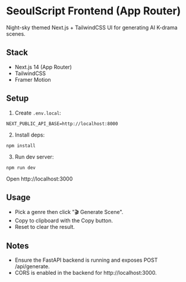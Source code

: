 # SeoulScript Frontend (App Router)

Night-sky themed Next.js + TailwindCSS UI for generating AI K-drama scenes.

## Stack
- Next.js 14 (App Router)
- TailwindCSS
- Framer Motion

## Setup
1) Create `.env.local`:
```
NEXT_PUBLIC_API_BASE=http://localhost:8000
```

2) Install deps:
```
npm install
```

3) Run dev server:
```
npm run dev
```

Open http://localhost:3000

## Usage
- Pick a genre then click "🎬 Generate Scene".
- Copy to clipboard with the Copy button.
- Reset to clear the result.

## Notes
- Ensure the FastAPI backend is running and exposes POST /api/generate.
- CORS is enabled in the backend for http://localhost:3000.
